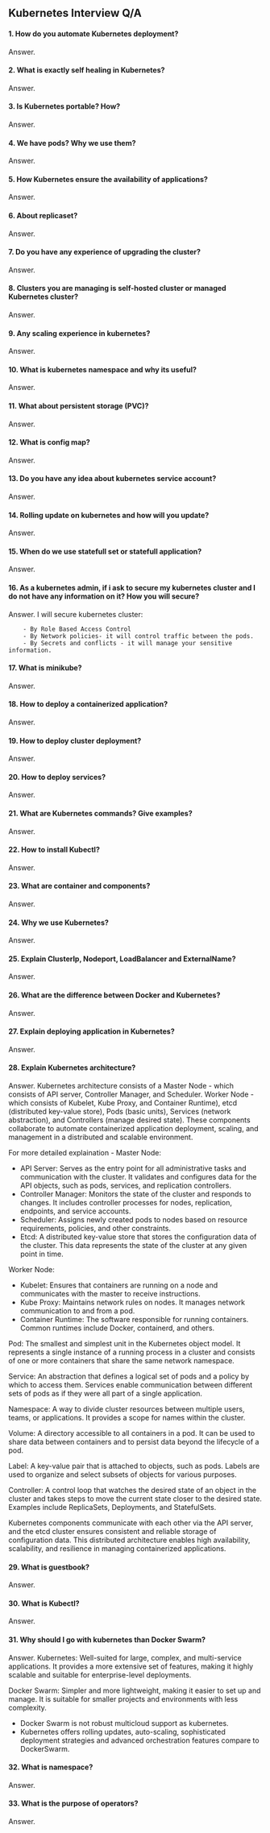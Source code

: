 
## Kubernetes Interview Q/A

#### 1. How do you  automate Kubernetes deployment? 

Answer. 

#### 2. What is exactly self healing in Kubernetes?

Answer. 

#### 3. Is Kubernetes portable? How?

Answer.

#### 4. We have pods? Why we use them?

Answer.

#### 5. How Kubernetes ensure the availability of applications?

Answer. 

#### 6. About replicaset?

Answer.

#### 7. Do you have any experience of upgrading the cluster? 

Answer.

#### 8. Clusters you are managing is self-hosted cluster or managed Kubernetes cluster?

Answer.

#### 9. Any scaling experience in kubernetes?

Answer.

#### 10. What is kubernetes namespace and why its useful?

Answer.

#### 11. What about persistent storage (PVC)?

Answer.

#### 12. What is config map?

Answer.

#### 13. Do you have any idea about kubernetes service account?

Answer.

#### 14. Rolling update on kubernetes and how will you update?

Answer.

#### 15. When do we use statefull set or statefull application?

Answer.

#### 16. As a kubernetes admin, if i ask to secure my kubernetes cluster and I do not have any information on it? How you will secure?

Answer. I will secure kubernetes cluster: 

        - By Role Based Access Control
        - By Network policies- it will control traffic between the pods.
        - By Secrets and conflicts - it will manage your sensitive information.

#### 17. What is minikube?

Answer.

#### 18. How to deploy a containerized application?

Answer.

#### 19. How to deploy cluster deployment?

Answer.

#### 20. How to deploy services?

Answer.

#### 21. What are Kubernetes commands? Give examples?

Answer.

#### 22. How to install Kubectl?

Answer.

#### 23. What are container and components?

Answer.

#### 24. Why we use Kubernetes?

Answer.

#### 25. Explain ClusterIp, Nodeport, LoadBalancer and ExternalName?

Answer.

#### 26. What are the difference between Docker and Kubernetes?

Answer.

#### 27. Explain deploying application in Kubernetes?

Answer.

#### 28. Explain Kubernetes architecture?

Answer. Kubernetes architecture consists of a Master Node - which consists of API server, Controller Manager, and Scheduler. 
Worker Node - which consists of Kubelet, Kube Proxy, and Container Runtime), etcd (distributed key-value store), Pods (basic units), Services (network abstraction), and Controllers (manage desired state). These components collaborate to automate containerized application deployment, scaling, and management in a distributed and scalable environment. 

For more detailed explaination -
Master Node:
- API Server: Serves as the entry point for all administrative tasks and communication with the cluster. It validates and configures data for the API objects, such as pods, services, and replication controllers.
- Controller Manager: Monitors the state of the cluster and responds to changes. It includes controller processes for nodes, replication, endpoints, and service accounts.
- Scheduler: Assigns newly created pods to nodes based on resource requirements, policies, and other constraints.
- Etcd: A distributed key-value store that stores the configuration data of the cluster. This data represents the state of the cluster at any given point in time.

Worker Node:
- Kubelet: Ensures that containers are running on a node and communicates with the master to receive instructions.
- Kube Proxy: Maintains network rules on nodes. It manages network communication to and from a pod.
- Container Runtime: The software responsible for running containers. Common runtimes include Docker, containerd, and others.

Pod:
The smallest and simplest unit in the Kubernetes object model. It represents a single instance of a running process in a cluster and consists of one or more containers that share the same network namespace.

Service:
An abstraction that defines a logical set of pods and a policy by which to access them. Services enable communication between different sets of pods as if they were all part of a single application.

Namespace:
A way to divide cluster resources between multiple users, teams, or applications. It provides a scope for names within the cluster.

Volume:
A directory accessible to all containers in a pod. It can be used to share data between containers and to persist data beyond the lifecycle of a pod.

Label:
A key-value pair that is attached to objects, such as pods. Labels are used to organize and select subsets of objects for various purposes.

Controller:
A control loop that watches the desired state of an object in the cluster and takes steps to move the current state closer to the desired state. Examples include ReplicaSets, Deployments, and StatefulSets.

Kubernetes components communicate with each other via the API server, and the etcd cluster ensures consistent and reliable storage of configuration data. This distributed architecture enables high availability, scalability, and resilience in managing containerized applications.

#### 29. What is guestbook?

Answer.

#### 30. What is Kubectl?

Answer. 

#### 31. Why should I go with kubernetes than Docker Swarm?

Answer. Kubernetes: Well-suited for large, complex, and multi-service applications. It provides a more extensive set of features, making it highly scalable and suitable for enterprise-level deployments.

Docker Swarm: Simpler and more lightweight, making it easier to set up and manage. It is suitable for smaller projects and environments with less complexity.

- Docker Swarm is not robust multicloud support as kubernetes.
- Kubernetes offers rolling updates, auto-scaling, sophisticated deployment strategies and advanced orchestration features compare to DockerSwarm.

#### 32. What is namespace?

Answer. 

#### 33. What is the purpose of operators?

Answer.

